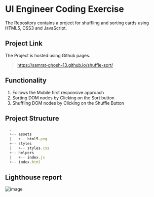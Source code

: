 # UI Engineer Coding Exercise

The Repository contains a project for shuffling and sorting cards using HTML5, CSS3 and JavaScript.

## Project Link

The Project is hosted using Github pages.

> https://samrat-ghosh-13.github.io/shuffle-sort/

## Functionality

1. Follows the Mobile first responsive approach
2. Sorting DOM nodes by Clicking on the Sort button
3. Shuffling DOM nodes by Clicking on the Shuffle Button

## Project Structure

```js
  .
  +-- assets
  |   +-- html5.png
  +-- styles
  |   +-- styles.css
  +-- helpers
  |   +-- index.js
  +-- index.html
```

## Lighthouse report 

![image](https://user-images.githubusercontent.com/22419506/214724826-dc7f97af-dfb0-4058-a8f0-3e3f2981bc83.png)
